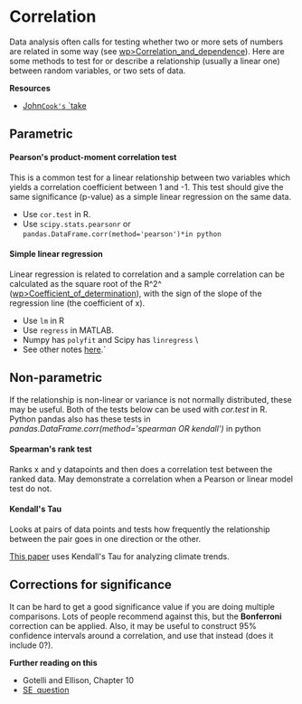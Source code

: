 # Correlation

Data analysis often calls for testing whether two or more sets of
numbers are related in some way (see
[wp>Correlation_and_dependence](wp>Correlation_and_dependence)).
Here are some methods to test for or describe a relationship (usually a
linear one) between random variables, or two sets of data.

 **Resources**

* [John`Cook's`
`take](http://www.johndcook.com/blog/2008/11/05/how-to-calculate-pearson-correlation-accurately/)

## Parametric

#### Pearson's product-moment correlation test

This is a common test for a linear relationship between two variables
which yields a correlation coefficient between 1 and -1. This test
should give the same significance (p-value) as a simple linear
regression on the same data.

* Use `cor.test` in R.
* Use `scipy.stats.pearsonr` or `pandas.DataFrame.corr(method='pearson')*in python`

#### Simple linear regression

Linear regression is related to correlation and a sample correlation can
be calculated as the square root of the R^2^
([wp>Coefficient_of_determination](wp>Coefficient_of_determination)),
with the sign of the slope of the regression line (the coefficient of
x).

* Use `lm` in R
* Use `regress` in MATLAB.
* Numpy has `polyfit` and Scipy has `linregress` \
* See other notes [here](linear_regression).`

## Non-parametric

If the relationship is non-linear or variance is not normally
distributed, these may be useful. Both of the tests below can be used
with *cor.test* in R. Python pandas also has these tests in
*pandas.DataFrame.corr(method='spearman OR kendall')* in python

#### Spearman's rank test

Ranks x and y datapoints and then does a correlation test between the
ranked data. May demonstrate a correlation when a Pearson or linear
model test do not.

#### Kendall's Tau

Looks at pairs of data points and tests how frequently the relationship
between the pair goes in one direction or the other.

[This
paper](http://journals.ametsoc.org/doi/abs/10.1175/2009JCLI2951.1)
uses Kendall's Tau for analyzing climate trends.

## Corrections for significance

It can be hard to get a good significance value if you are doing
multiple comparisons. Lots of people recommend against this, but the
**Bonferroni** correction can be applied. Also, it may be useful to
construct 95% confidence intervals around a correlation, and use that
instead (does it include 0?).

 **Further reading on this**

* Gotelli and Ellison, Chapter 10
* [SE`
`question](http://stats.stackexchange.com/questions/5750/look-and-you-shall-find-a-correlation)
